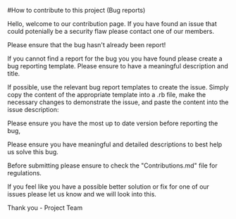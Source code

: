 #How to contribute to this project (Bug reports)

 Hello, welcome to our contribution page.
If you have found an issue that could potenially be a security flaw please contact one of our members.
 
 Please ensure that the bug hasn't already been report! 
 
 If you cannot find a report for the bug you you have found please create a bug reporting template. Please ensure to have a meaningful description and title.
 
 If possible, use the relevant bug report templates to create the issue. Simply copy the content of the appropriate template into a .rb file, make the necessary changes to demonstrate the issue, and paste the content into the issue description:
 
 Please ensure you have the most up to date version before reporting the bug,
 
 Please ensure you have meaningful and detailed descriptions to best help us solve this bug.
 
 Before submitting please ensure to check the "Contributions.md" file for regulations.
 
 If you feel like you have a possible better solution or fix for one of our issues please let us know and we will look into this.

 Thank you - Project Team


